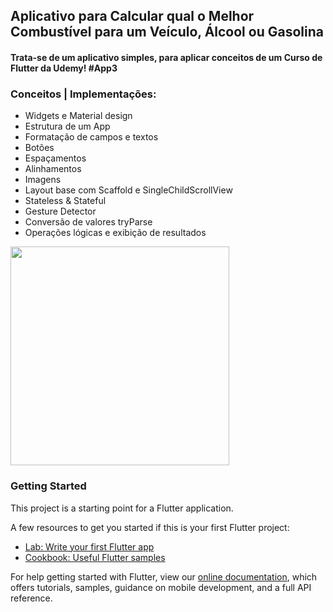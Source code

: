 
## Aplicativo para Calcular qual o Melhor Combustível para um Veículo, Álcool ou Gasolina
#### Trata-se de um aplicativo simples, para aplicar conceitos de um Curso de Flutter da Udemy! #App3

### Conceitos | Implementações:
- Widgets e Material design
- Estrutura de um App
- Formatação de campos e textos
- Botões
- Espaçamentos
- Alinhamentos
- Imagens
- Layout base com Scaffold e SingleChildScrollView
- Stateless & Stateful
- Gesture Detector
- Conversão de valores tryParse
- Operações lógicas e exibição de resultados



<img src = 'imagens/Combustivel.gif' width='350'/> 


### Getting Started

This project is a starting point for a Flutter application.

A few resources to get you started if this is your first Flutter project:

- [Lab: Write your first Flutter app](https://flutter.dev/docs/get-started/codelab)
- [Cookbook: Useful Flutter samples](https://flutter.dev/docs/cookbook)

For help getting started with Flutter, view our
[online documentation](https://flutter.dev/docs), which offers tutorials,
samples, guidance on mobile development, and a full API reference.
